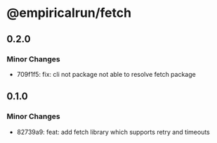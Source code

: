 # @empiricalrun/fetch

## 0.2.0

### Minor Changes

- 709f1f5: fix: cli not package not able to resolve fetch package

## 0.1.0

### Minor Changes

- 82739a9: feat: add fetch library which supports retry and timeouts
